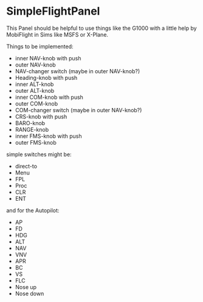 # SimpleFlightPanel
This Panel should be helpful to use things like the G1000 with a little help by MobiFlight in Sims like MSFS or X-Plane.

Things to be implemented:
- inner NAV-knob with push
- outer NAV-knob
- NAV-changer switch (maybe in outer NAV-knob?)
- Heading-knob with push
- inner ALT-knob
- outer ALT-knob
- inner COM-knob with push
- outer COM-knob
- COM-changer switch (maybe in outer NAV-knob?)
- CRS-knob with push
- BARO-knob
- RANGE-knob
- inner FMS-knob with push
- outer FMS-knob

simple switches might be:
- direct-to
- Menu
- FPL
- Proc
- CLR
- ENT

and for the Autopilot:
- AP
- FD
- HDG
- ALT
- NAV
- VNV
- APR
- BC
- VS
- FLC
- Nose up
- Nose down




